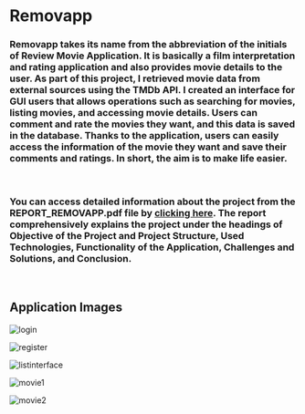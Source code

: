 # Removapp
### Removapp takes its name from the abbreviation of the initials of Review Movie Application. It is basically a film interpretation and rating application and also provides movie details to the user. As part of this project, I retrieved movie data from external sources using the TMDb API. I created an interface for GUI users that allows operations such as searching for movies, listing movies, and accessing movie details. Users can comment and rate the movies they want, and this data is saved in the database. Thanks to the application, users can easily access the information of the movie they want and save their comments and ratings. In short, the aim is to make life easier.
<br>

### You can access detailed information about the project from the REPORT_REMOVAPP.pdf file by [clicking here](REPORT_REMOVAPP.pdf). The report comprehensively explains the project under the headings of Objective of the Project and Project Structure, Used Technologies, Functionality of the Application, Challenges and Solutions, and Conclusion.

<br>

## Application Images

![login](https://github.com/furkanatakul/furkanatakul/assets/169000071/d23c4c9e-e17a-4b40-9d68-826b47cef38d)

![register](https://github.com/furkanatakul/furkanatakul/assets/169000071/2328499f-f8d3-447a-8c44-d8cd9bb0d544)

![listinterface](https://github.com/furkanatakul/furkanatakul/assets/169000071/a958d6c8-e963-45a5-bdb5-02a025f4bb62)

![movie1](https://github.com/furkanatakul/furkanatakul/assets/169000071/e7edbb54-c695-4827-9a4e-9b01918431a6)

![movie2](https://github.com/furkanatakul/furkanatakul/assets/169000071/6161c5aa-7dc4-440e-adbb-7e9788a00dc7)
